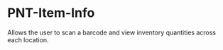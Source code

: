 # PNT-Item-Info
Allows the user to scan a barcode and view inventory quantities across each location.
